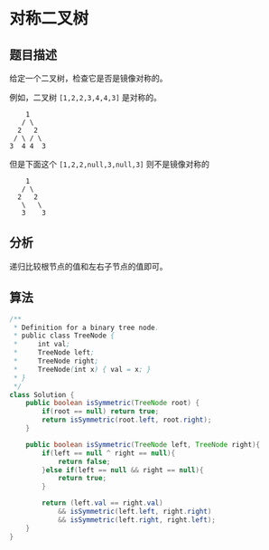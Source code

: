 # 对称二叉树

## 题目描述

给定一个二叉树，检查它是否是镜像对称的。

例如，二叉树 `[1,2,2,3,4,4,3]` 是对称的。

```
    1
   / \
  2   2
 / \ / \
3  4 4  3
```

但是下面这个 `[1,2,2,null,3,null,3]` 则不是镜像对称的

```
    1
   / \
  2   2
   \   \
   3    3
```

## 分析

递归比较根节点的值和左右子节点的值即可。

## 算法

```java
/**
 * Definition for a binary tree node.
 * public class TreeNode {
 *     int val;
 *     TreeNode left;
 *     TreeNode right;
 *     TreeNode(int x) { val = x; }
 * }
 */
class Solution {
    public boolean isSymmetric(TreeNode root) {
        if(root == null) return true;
        return isSymmetric(root.left, root.right);
    }

    public boolean isSymmetric(TreeNode left, TreeNode right){
        if(left == null ^ right == null){
            return false;
        }else if(left == null && right == null){
            return true;
        }

        return (left.val == right.val)
            && isSymmetric(left.left, right.right)
            && isSymmetric(left.right, right.left);
    }
}
```
